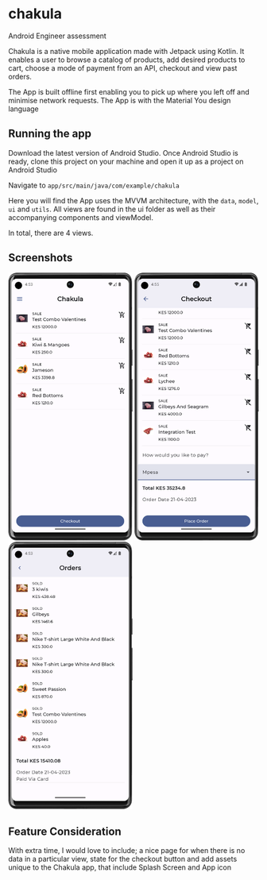 # chakula
Android Engineer assessment

Chakula is a native mobile application made with Jetpack using Kotlin. It enables a user to browse a catalog of products, add desired products to cart,
choose a mode of payment from an API, checkout and view past orders.

The App is built offline first enabling you to pick up where you left off and minimise network requests.
The App is with the Material You design language

## Running the app
Download the latest version of Android Studio.
Once Android Studio is ready, clone this project on your machine and open it up as a project on Android Studio

Navigate to `app/src/main/java/com/example/chakula`

Here you will find the App uses the MVVM architecture, with the `data`, `model`, `ui` and `utils`. All views are found in the ui folder as well as their accompanying
components and viewModel.

In total, there are 4 views.

## Screenshots

<p float="left">
<img src="https://github.com/derekleiro/chakula/blob/main/app/src/main/java/com/example/chakula/screenshots/home.png" title="Home Page" alt="Home Page" width="250">
<img src="https://github.com/derekleiro/chakula/blob/main/app/src/main/java/com/example/chakula/screenshots/checkout.png" title="Checkout Page" alt="Checkout Page" width="250">
<img src="https://github.com/derekleiro/chakula/blob/main/app/src/main/java/com/example/chakula/screenshots/orders.png" title="Orders Page" alt="Orders Page" width="250">
</p>

## Feature Consideration
With extra time, I would love to include; a nice page for when there is no data in a particular view, state for the checkout button and add assets unique
to the Chakula app, that include Splash Screen and App icon 
  
